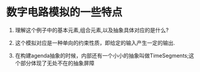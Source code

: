 # 数字电路模拟的一些特点

1. 理解这个例子中的基本元素,组合元素,以及抽象具体对应的是什么?

2. 这个模拟对应是一种单向的约束性质，即给定的输入产生一定的输出.

3. 在构建agenda抽象的时候，内部还有一个小小的抽象叫做TimeSegments;这个部分体现了无处不在的抽象屏障

